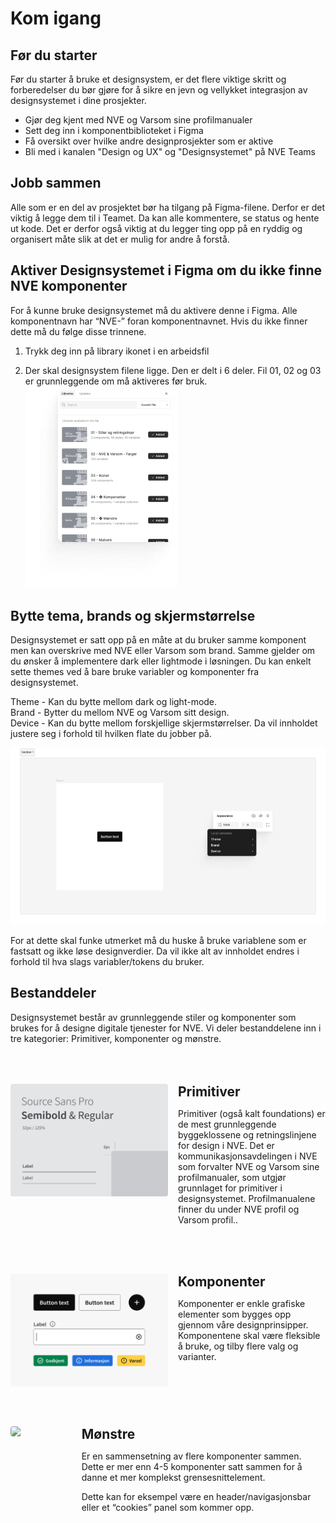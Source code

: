 <PageHeader title="For designere" imagePath="designer"  pageLevel=2></PageHeader>

# Kom igang

## Før du starter

Før du starter å bruke et designsystem, er det flere viktige skritt og forberedelser du bør gjøre for å sikre en jevn og vellykket integrasjon av designsystemet i dine prosjekter.

- Gjør deg kjent med NVE og Varsom sine profilmanualer
- Sett deg inn i komponentbiblioteket i Figma
- Få oversikt over hvilke andre designprosjekter som er aktive
- Bli med i kanalen "Design og UX" og "Designsystemet" på NVE Teams

## Jobb sammen

Alle som er en del av prosjektet bør ha tilgang på Figma-filene. Derfor er det viktig å legge dem til i Teamet. Da kan alle kommentere, se status og hente ut kode. Det er derfor også viktig at du legger ting opp på en ryddig og organisert måte slik at det er mulig for andre å forstå.

## Aktiver Designsystemet i Figma om du ikke finne NVE komponenter

For å kunne bruke designsystemet må du aktivere denne i Figma. Alle komponentnavn har “NVE-” foran komponentnavnet. Hvis du ikke finner dette må du følge disse trinnene.

1. Trykk deg inn på library ikonet i en arbeidsfil <nve-icon name="import_contacts" style="display: inline; padding-left:8px;"></nve-icon>

2. Der skal designsystem filene ligge. Den er delt i 6 deler. Fil 01, 02 og 03 er grunnleggende om må aktiveres før bruk.
   <img src="../../assets/images/get-started-1.png" width="auto">

## Bytte tema, brands og skjermstørrelse

Designsystemet er satt opp på en måte at du bruker samme komponent men kan overskrive med NVE eller Varsom som brand. Samme gjelder om du ønsker å implementere dark eller lightmode i løsningen.
Du kan enkelt sette themes ved å bare bruke variabler og komponenter fra designsystemet.

Theme - Kan du bytte mellom dark og light-mode.  
Brand - Bytter du mellom NVE og Varsom sitt design.  
Device - Kan du bytte mellom forskjellige skjermstørrelser. Da vil innholdet justere seg i forhold til hvilken flate du jobber på.

<img src="../../assets/images/get-started-2.png" width="auto">

<nve-message-card label="Tips">For at dette skal funke utmerket må du huske å bruke variablene som er fastsatt og ikke løse designverdier. Da vil ikke alt av innholdet endres i forhold til hva slags variabler/tokens du bruker.</nve-message-card>

## Bestanddeler

Designsystemet består av grunnleggende stiler og komponenter som brukes for å designe digitale tjenester for NVE. Vi deler bestanddelene inn i tre kategorier: Primitiver, komponenter og mønstre.

<style>
  .left-image-container {
    display: flex;
    align-items: flex-start;
    margin-top: 4rem;
  }
  .left-image-container img {
    margin-right: 1rem;
    padding-top: 0rem;
   border-radius: 4px;
  }

  .h2-style {
    border-top: none !important;
    margin:0 !important;  
    padding:0 !important;
  }
</style>

<div class="left-image-container">
  <img src="../../assets/images/primitiver.png" width="50%">
  <div>
    <h2 class="h2-style">Primitiver</h2>
    <p>Primitiver (også kalt foundations) er de mest grunnleggende byggeklossene og retningslinjene for design i NVE.
    Det er kommunikasjonsavdelingen i NVE som forvalter NVE og Varsom sine profilmanualer, som utgjør grunnlaget for primitiver i designsystemet. Profilmanualene finner du under NVE profil og Varsom profil..</p>
  </div>
</div>

<div class="left-image-container">
  <img src="../../assets/images/komponenter.png" width="50%">
  <div>
    <h2 class="h2-style">Komponenter</h2>
    <p>Komponenter er enkle grafiske elementer som bygges opp gjennom våre designprinsipper. Komponentene skal være fleksible å bruke, og tilby flere valg og varianter.</p>
  </div>
</div>

<div class="left-image-container">
  <img src="../../assets/images/mønstre.png" width="50%">
  <div>
    <h2 class="h2-style">Mønstre</h2>
    <p>Er en sammensetning av flere komponenter sammen. Dette er mer enn 4-5 komponenter satt sammen for å danne et mer komplekst grensesnittelement.

Dette kan for eksempel være en header/navigasjonsbar eller et “cookies” panel som kommer opp.</p>

  </div>
</div>
